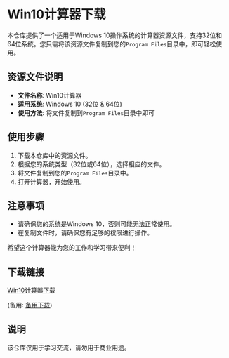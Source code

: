 # Win10计算器下载

本仓库提供了一个适用于Windows 10操作系统的计算器资源文件，支持32位和64位系统。您只需将该资源文件复制到您的`Program Files`目录中，即可轻松使用。

## 资源文件说明

- **文件名称**: Win10计算器
- **适用系统**: Windows 10 (32位 & 64位)
- **使用方法**: 将文件复制到`Program Files`目录中即可

## 使用步骤

1. 下载本仓库中的资源文件。
2. 根据您的系统类型（32位或64位），选择相应的文件。
3. 将文件复制到您的`Program Files`目录中。
4. 打开计算器，开始使用。

## 注意事项

- 请确保您的系统是Windows 10，否则可能无法正常使用。
- 在复制文件时，请确保您有足够的权限进行操作。

希望这个计算器能为您的工作和学习带来便利！

## 下载链接
[Win10计算器下载](https://pan.quark.cn/s/99c7b0cc31be) 

(备用: [备用下载](https://pan.baidu.com/s/1GSk9Tf1AZJHamSzTgmDUuA?pwd=1234))

## 说明

该仓库仅用于学习交流，请勿用于商业用途。
